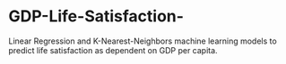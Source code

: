 # GDP-Life-Satisfaction-

Linear Regression and K-Nearest-Neighbors machine learning models to predict life satisfaction as dependent on GDP per capita. 
